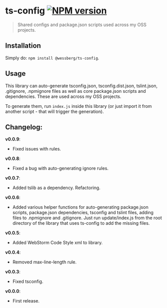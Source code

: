 # ts-config [![NPM version][npm-image]][npm-url]
> Shared configs and package.json scripts used across my OSS projects.

## Installation
Simply do: `npm install @wessberg/ts-config`.

## Usage

This library can auto-generate tsconfig.json, tsconfig.dist.json, tslint.json, .gitignore, .npmignore files as well as core package.json scripts and dependencies.
These are used across my OSS projects.

To generate them, run `index.js` inside this library (or just import it from another script - that will trigger the generation).

## Changelog:

**v0.0.9**:

- Fixed issues with rules.

**v0.0.8**:

- Fixed a bug with auto-generating ignore rules.

**v0.0.7**:

- Added tslib as a dependency. Refactoring.

**v0.0.6**:

- Added various helper functions for auto-generating package.json scripts, package.json dependencies, tsconfig and tslint files, adding files to .npmignore and .gitignore. Just run update/index.js from the root directory of the library that uses ts-config to add the missing files.

**v0.0.5**:

- Added WebStorm Code Style xml to library.

**v0.0.4**:

- Removed max-line-length rule.

**v0.0.3**:

- Fixed tsconfig.

**v0.0.0**:

- First release.

[npm-url]: https://npmjs.org/package/@wessberg/ts-config
[npm-image]: https://badge.fury.io/js/@wessberg/ts-config.svg